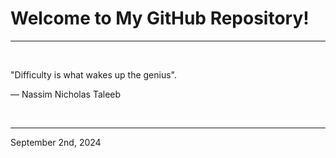 # Welcome to My GitHub Repository!

---

<br>

"Difficulty is what wakes up the genius"\.

― Nassim Nicholas Taleeb
 
</br>

---
September 2nd, 2024

